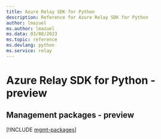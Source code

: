 ```yaml
---
title: Azure Relay SDK for Python
description: Reference for Azure Relay SDK for Python
author: lmazuel
ms.author: lmazuel
ms.data: 03/08/2023
ms.topic: reference
ms.devlang: python
ms.service: relay
---
```

# Azure Relay SDK for Python - preview

## Management packages - preview
[!INCLUDE [mgmt-packages](relay-mgmt-index.md)]